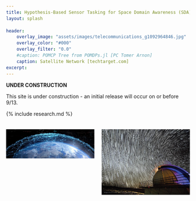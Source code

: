 ```yaml
---
title: Hypothesis-Based Sensor Tasking for Space Domain Awareness (SDA)
layout: splash

header:
    overlay_image: "assets/images/telecommunications_g1092964846.jpg"
    overlay_color: "#000"
    overlay_filter: "0.0"
    #caption: POMCP Tree from POMDPs.jl [PC Tomer Arnon]
    caption: Satellite Network [techtarget.com]
excerpt: 
---
```




**UNDER CONSTRUCTION**

This site is under construction - an initial release will occur on or before 9/13.

{% include research.md %}




<!-- Custom HTML block to insert two images side by side -->
<div style="display: flex; justify-content: space-around; padding: 20px 0;">
    <div style="flex: 1; text-align: center; padding-right: 10px;">
        <img src="assets/images/telecommunications_g1092964846.jpg" style="width: 100%;" alt="Image 1">
    </div>
    <div style="flex: 1; text-align: center; padding-left: 10px;">
        <img src="assets/images/63053_GBOSS Space Fence_PR_900x670.webp" style="width: 100%;" alt="Image 2">
    </div>
</div>